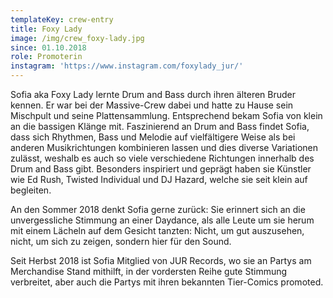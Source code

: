 ```yaml
---
templateKey: crew-entry
title: Foxy Lady
image: /img/crew_foxy-lady.jpg
since: 01.10.2018
role: Promoterin
instagram: 'https://www.instagram.com/foxylady_jur/'
---
```

Sofia aka Foxy Lady lernte Drum and Bass durch ihren älteren Bruder kennen. Er war bei der Massive-Crew dabei und hatte zu Hause sein Mischpult und seine Plattensammlung. Entsprechend bekam Sofia von klein an die bassigen Klänge mit. Faszinierend an Drum and Bass findet Sofia, dass sich Rhythmen, Bass und Melodie auf vielfältigere Weise als bei anderen Musikrichtungen kombinieren lassen und dies diverse Variationen zulässt, weshalb es auch so viele verschiedene Richtungen innerhalb des Drum and Bass gibt. Besonders inspiriert und geprägt haben sie Künstler wie Ed Rush, Twisted Individual und DJ Hazard, welche sie seit klein auf begleiten. 

An den Sommer 2018 denkt Sofia gerne zurück: Sie erinnert sich an die unvergessliche Stimmung an einer Daydance, als alle Leute um sie herum mit einem Lächeln auf dem Gesicht tanzten: Nicht, um gut auszusehen, nicht, um sich zu zeigen, sondern hier für den Sound. 

Seit Herbst 2018 ist Sofia Mitglied von JUR Records, wo sie an Partys am Merchandise Stand mithilft, in der vordersten Reihe gute Stimmung verbreitet, aber auch die Partys mit ihren bekannten Tier-Comics promoted.

